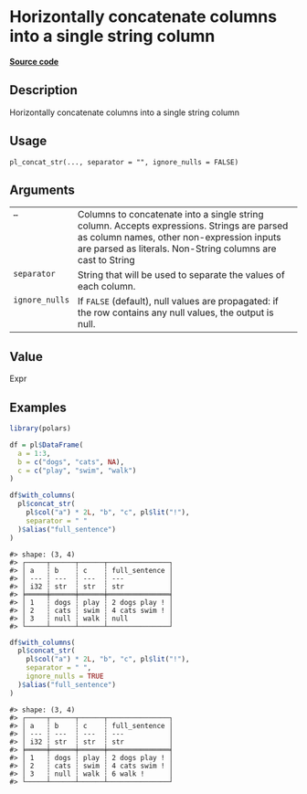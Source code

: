 

# Horizontally concatenate columns into a single string column

[**Source code**](https://github.com/pola-rs/r-polars/tree/d562252dbb77de7e06ca3e6150d74a2c709763bc/R/functions__lazy.R#L702)

## Description

Horizontally concatenate columns into a single string column

## Usage

<pre><code class='language-R'>pl_concat_str(..., separator = "", ignore_nulls = FALSE)
</code></pre>

## Arguments

<table>
<tr>
<td style="white-space: nowrap; font-family: monospace; vertical-align: top">
<code id="pl_concat_str_:_...">…</code>
</td>
<td>
Columns to concatenate into a single string column. Accepts expressions.
Strings are parsed as column names, other non-expression inputs are
parsed as literals. Non-String columns are cast to String
</td>
</tr>
<tr>
<td style="white-space: nowrap; font-family: monospace; vertical-align: top">
<code id="pl_concat_str_:_separator">separator</code>
</td>
<td>
String that will be used to separate the values of each column.
</td>
</tr>
<tr>
<td style="white-space: nowrap; font-family: monospace; vertical-align: top">
<code id="pl_concat_str_:_ignore_nulls">ignore_nulls</code>
</td>
<td>
If <code>FALSE</code> (default), null values are propagated: if the row
contains any null values, the output is null.
</td>
</tr>
</table>

## Value

Expr

## Examples

``` r
library(polars)

df = pl$DataFrame(
  a = 1:3,
  b = c("dogs", "cats", NA),
  c = c("play", "swim", "walk")
)

df$with_columns(
  pl$concat_str(
    pl$col("a") * 2L, "b", "c", pl$lit("!"),
    separator = " "
  )$alias("full_sentence")
)
```

    #> shape: (3, 4)
    #> ┌─────┬──────┬──────┬───────────────┐
    #> │ a   ┆ b    ┆ c    ┆ full_sentence │
    #> │ --- ┆ ---  ┆ ---  ┆ ---           │
    #> │ i32 ┆ str  ┆ str  ┆ str           │
    #> ╞═════╪══════╪══════╪═══════════════╡
    #> │ 1   ┆ dogs ┆ play ┆ 2 dogs play ! │
    #> │ 2   ┆ cats ┆ swim ┆ 4 cats swim ! │
    #> │ 3   ┆ null ┆ walk ┆ null          │
    #> └─────┴──────┴──────┴───────────────┘

``` r
df$with_columns(
  pl$concat_str(
    pl$col("a") * 2L, "b", "c", pl$lit("!"),
    separator = " ",
    ignore_nulls = TRUE
  )$alias("full_sentence")
)
```

    #> shape: (3, 4)
    #> ┌─────┬──────┬──────┬───────────────┐
    #> │ a   ┆ b    ┆ c    ┆ full_sentence │
    #> │ --- ┆ ---  ┆ ---  ┆ ---           │
    #> │ i32 ┆ str  ┆ str  ┆ str           │
    #> ╞═════╪══════╪══════╪═══════════════╡
    #> │ 1   ┆ dogs ┆ play ┆ 2 dogs play ! │
    #> │ 2   ┆ cats ┆ swim ┆ 4 cats swim ! │
    #> │ 3   ┆ null ┆ walk ┆ 6 walk !      │
    #> └─────┴──────┴──────┴───────────────┘
